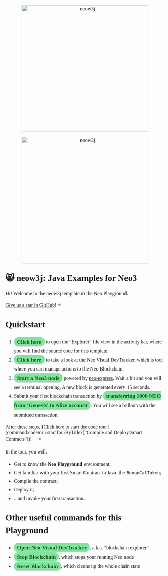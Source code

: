 <link href="https://neo-playground.dev/assets/fonts/style.css" rel="stylesheet">
<style>
*{
    font-family: 'Noway-Regular'; 
}
.vscode-dark a{
    color: #81e49c;
}
.vscode-dark a:hover{
    color: #125424; 
}
.vscode-light a{
    color: #125424;
}
.vscode-light a:hover{
    color: #81e49c; 
}
 /* Hijacking the link by its href, to avoid classes. */
a[href^="command:"] {
    background-color: #81e49c;
    border-color: #81e49c;
    color: #125424;
    box-shadow: 0 2px 2px 0 rgba(0, 0, 0, 0.2);
    padding: 0.3rem 0.6rem 0.2rem 0.6rem;
    font-family: 'Noway_Regular_Italic';
    font-size: 1.1rem;
    border-radius: 100px;
    font-weight: 600;
    font-style: normal;
    margin: 0.6rem 0.0rem 0.6rem 0.0rem;
    white-space: normal;
    text-decoration: none;
}
a[href^="command:"]:hover {
    background-color: #125424;
    border-color: #125424;
    color: #81e49c;
}
a[href="command:codetour.startTour"] { 
    background-color: #81e49c;
    border-color: #81e49c;
    color: #125424;
    box-shadow: 0 2px 2px 0 rgba(0, 0, 0, 0.2);
    padding: 0.6rem 1.2rem;
    font-family: 'Noway_Regular_Italic';
    font-size: 1.1rem;
    line-height: 1.5;
    border-radius: 100px;
    font-weight: 600;
    font-style: normal;
    margin: 0.6rem 0.6rem;
    white-space: normal;
    text-decoration: none;
}
h1{
    font-size: 1.7rem;
    line-height: 1.5;
    margin-top:1.7rem;
}
p, ul, ol{
    font-size: 1rem;
}
ul, ol{
    font-size: 1rem;
    line-height: 1.7;
}
/* Logo swapping for dark and light themes. It captures a native class of VS-Code (vscode-dark and vscode-light) to check if the theme is light or dark. If the theme is dark, for example, it renders logo_dark_bg as a block on CSS. This does not rely on custom themes and will always work. */
.vscode-dark p.logo_dark_bg{
    display:block;
}
.vscode-dark p.logo_white_bg{
    display:none;
}
.vscode-light p.logo_dark_bg{
    display:none;
}
.vscode-light p.logo_white_bg{
    display:block;
}
code{
    font-family: monospace;
}
</style>
<p style="text-align: center" class="logo_dark_bg">
    <img src="https://raw.githubusercontent.com/neow3j/neow3j/master-3.x/images/neow3j-neo3-with-balloon.png" alt="neow3j" width="400" />
</p>
<p style="text-align: center" class="logo_white_bg">
    <img src="https://raw.githubusercontent.com/neow3j/neow3j/master-3.x/images/neow3j-neo3-with-balloon.png" alt="neow3j" width="400" />
</p>
<p></p>

# :smile_cat: neow3j: Java Examples for Neo3

Hi! Welcome to the neow3j template in the Neo Playground. :tada:

[Give us a star in GitHub](https://github.com/neow3j/neow3j)! :star:

# Quickstart

1. [Click here](command:workbench.explorer.fileView.focus) to open the "Explorer" file view in the activity bar, 
where you will find the source code for this template.
2. [Click here](command:neo-playground.focus.neo-visual-devtracker) to take a look at the Neo Visual 
DevTracker, which is tool where you can manage actions to the Neo Blockchain.
3. [Start a Neo3 node](command:neo3-visual-devtracker.express.run) powered by [neo-express](https://github.com/neo-project/neo-express). Wait a bit and you will see a terminal opening. A new block is generated every 15 seconds.
4. Submit your first blockchain transaction by [transferring 1000 NEO from 'Genesis' to Alice account](command:neo3-visual-devtracker.express.transfer?%5B%7B%22asset%22%3A%20%22NEO%22%2C%20%22amount%22%3A%201000%2C%20%22sender%22%3A%20%22genesis%22%2C%20%22receiver%22%3A%20%22Alice%22%7D%5D). You will see a balloon with the submitted transaction.

After these steps, [Click here to start the code tour](command:codetour.startTourByTitle?["Compile and Deploy Smart Contracts"])! :muscle: :star: :rocket:

In the tour, you will:

- Get to know the **Neo Playground** environment;
- Get familiar with your first Smart Contract in Java: the `BongoCatToken`;
- Compile the contract;
- Deploy it;
- ...and invoke your first transaction. :clap:

# Other useful commands for this Playground

* [Open Neo Visual DevTracker](command:neo3-visual-devtracker.tracker.openTracker), a.k.a. "blockchain explorer"
* [Stop Blockchain](command:neo3-visual-devtracker.express.stop), which stops your running Neo node
* [Reset Blockchain](command:neo3-visual-devtracker.express.reset), which cleans up the whole chain state